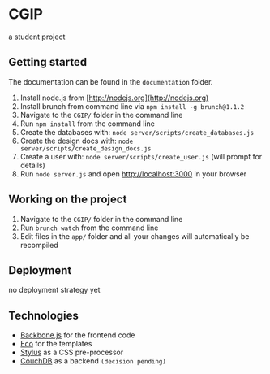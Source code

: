 # CGIP

a student project

## Getting started

The documentation can be found in the `documentation` folder.

1. Install node.js from [http://nodejs.org](http://nodejs.org)
2. Install brunch from command line via `npm install -g brunch@1.1.2`
3. Navigate to the `CGIP/` folder in the command line
4. Run `npm install` from the command line
5. Create the databases with: `node server/scripts/create_databases.js`
6. Create the design docs with: `node server/scripts/create_design_docs.js`
7. Create a user with: `node server/scripts/create_user.js` (will prompt for details)
8. Run `node server.js` and open [http://localhost:3000](http://localhost:3000) in your browser

## Working on the project

1. Navigate to the `CGIP/` folder in the command line
2. Run `brunch watch` from the command line
3. Edit files in the `app/` folder and all your changes will automatically be recompiled

## Deployment

no deployment strategy yet

## Technologies

- [Backbone.js](http://documentcloud.github.com/backbone/) for the frontend code
- [Eco](https://github.com/sstephenson/eco) for the templates
- [Stylus](http://learnboost.github.com/stylus/) as a CSS pre-processor
- [CouchDB](http://couchdb.apache.org) as a backend `(decision pending)`